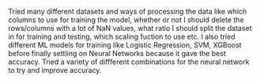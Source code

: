 Tried many different datasets and ways of processing the data like which columns to use for training the model, whether or not I should delete the rows/columns 
with a lot of NaN values, what ratio I should split the dataset in for training and testing, which scaling fuction to use etc.
I also tried different ML models for training like Logistic Regression, SVM, XGBoost before finally settling on Neural Networks because it gave the best accuracy.
Tried a variety of diffferent combinations for the neural network to try and improve accuracy.

